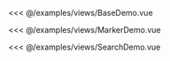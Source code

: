 <ClientOnly>
<DemoBlock title="地图" desc="使用示例">
  <BaseDemo/>

  <div slot="code">

   <<< @/examples/views/BaseDemo.vue
   
  </div>
</DemoBlock>
<DemoBlock title="地图标记" desc="使用示例">
  <MarkerDemo/>

  <div slot="code">

   <<< @/examples/views/MarkerDemo.vue
   
  </div>
</DemoBlock>

<DemoBlock title="定位" desc="使用示例">
  <SearchDemo/>

  <div slot="code">

   <<< @/examples/views/SearchDemo.vue
   
  </div>
</DemoBlock>

</ClientOnly>

<script>
  export default {
  }
</script>
